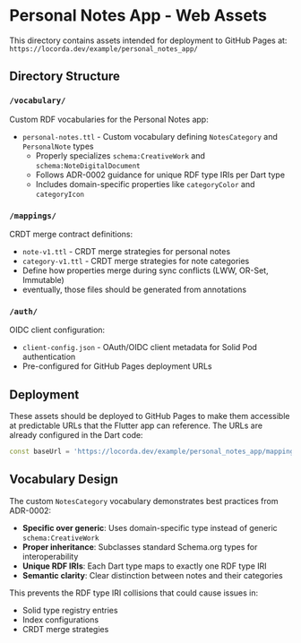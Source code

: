 # Personal Notes App - Web Assets

This directory contains assets intended for deployment to GitHub Pages at:
`https://locorda.dev/example/personal_notes_app/`

## Directory Structure

### `/vocabulary/`
Custom RDF vocabularies for the Personal Notes app:
- `personal-notes.ttl` - Custom vocabulary defining `NotesCategory` and `PersonalNote` types
  - Properly specializes `schema:CreativeWork` and `schema:NoteDigitalDocument`
  - Follows ADR-0002 guidance for unique RDF type IRIs per Dart type
  - Includes domain-specific properties like `categoryColor` and `categoryIcon`

### `/mappings/`
CRDT merge contract definitions:
- `note-v1.ttl` - CRDT merge strategies for personal notes
- `category-v1.ttl` - CRDT merge strategies for note categories
- Define how properties merge during sync conflicts (LWW, OR-Set, Immutable)
- eventually, those files should be generated from annotations

### `/auth/`
OIDC client configuration:
- `client-config.json` - OAuth/OIDC client metadata for Solid Pod authentication
- Pre-configured for GitHub Pages deployment URLs

## Deployment

These assets should be deployed to GitHub Pages to make them accessible at predictable URLs that the Flutter app can reference. The URLs are already configured in the Dart code:

```dart
const baseUrl = 'https://locorda.dev/example/personal_notes_app/mappings';
```

## Vocabulary Design

The custom `NotesCategory` vocabulary demonstrates best practices from ADR-0002:
- **Specific over generic**: Uses domain-specific type instead of generic `schema:CreativeWork`
- **Proper inheritance**: Subclasses standard Schema.org types for interoperability
- **Unique RDF IRIs**: Each Dart type maps to exactly one RDF type IRI
- **Semantic clarity**: Clear distinction between notes and their categories

This prevents the RDF type IRI collisions that could cause issues in:
- Solid type registry entries
- Index configurations 
- CRDT merge strategies